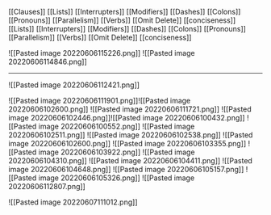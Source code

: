 [[Clauses]]
[[Lists]]
[[Interrupters]]
[[Modifiers]]
[[Dashes]]
[[Colons]]
[[Pronouns]]
[[Parallelism]]
[[Verbs]]
[[Omit Delete]]
[[conciseness]]
[[Lists]]
[[Interrupters]]
[[Modifiers]]
[[Dashes]]
[[Colons]]
[[Pronouns]]
[[Parallelism]]
[[Verbs]]
[[Omit Delete]]
[[conciseness]]


![[Pasted image 20220606115226.png]]
![[Pasted image 20220606114846.png]]
****
![[Pasted image 20220606112421.png]]

![[Pasted image 20220606111901.png]]![[Pasted image 20220606102600.png]]
![[Pasted image 20220606111721.png]]
![[Pasted image 20220606102446.png]]![[Pasted image 20220606100432.png]]
![[Pasted image 20220606100552.png]]
![[Pasted image 20220606102511.png]]
![[Pasted image 20220606102538.png]]
![[Pasted image 20220606102600.png]]
![[Pasted image 20220606103355.png]]
![[Pasted image 20220606103922.png]]
![[Pasted image 20220606104310.png]]
![[Pasted image 20220606104411.png]]
![[Pasted image 20220606104648.png]]
![[Pasted image 20220606105157.png]]
![[Pasted image 20220606105326.png]]
![[Pasted image 20220606112807.png]]

![[Pasted image 20220607111012.png]]